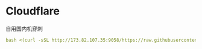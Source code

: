# Cloudflare
自用国内机穿刺
```yml
bash <(curl -sSL http://173.82.107.35:9058/https://raw.githubusercontent.com/beggerlove/JS/master/tools)
```
